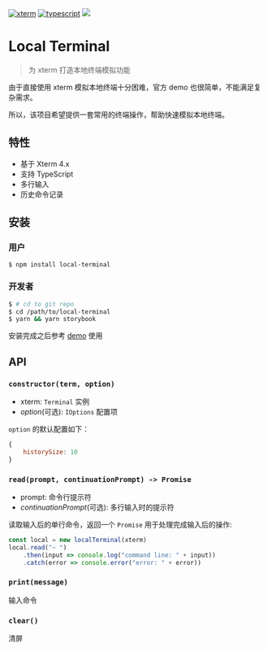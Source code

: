 [![xterm](https://img.shields.io/badge/local-xterm-blue.svg)](https://xtermjs.org/)
[![typescript](https://img.shields.io/badge/language-typescript-blue.svg)](https://www.tslang.cn/index.html)
![](https://img.shields.io/badge/license-MIT-000000.svg)

# Local Terminal

> 为 xterm 打造本地终端模拟功能

由于直接使用 xterm 模拟本地终端十分困难，官方 demo 也很简单，不能满足复杂需求。

所以，该项目希望提供一套常用的终端操作，帮助快速模拟本地终端。

## 特性

* 基于 Xterm 4.x
* 支持 TypeScript
* 多行输入
* 历史命令记录

## 安装

### 用户

``` shell
$ npm install local-terminal
```

### 开发者
``` sh
$ # cd to git repo
$ cd /path/to/local-terminal
$ yarn && yarn storybook
```

安装完成之后参考 [demo](https://github.com/KayneWang/local-terminal/blob/master/src/demos/react.stories.js) 使用

## API

### `constructor(term, option)`

* xterm: `Terminal` 实例
* _option_(可选): `IOptions` 配置项

`option` 的默认配置如下：

``` js
{
    historySize: 10
}
```

### `read(prompt, continuationPrompt) -> Promise`

* prompt: 命令行提示符
* _continuationPrompt_(可选): 多行输入时的提示符

读取输入后的单行命令，返回一个 `Promise` 用于处理完成输入后的操作:

``` js
const local = new localTerminal(xterm)
local.read("~ ")
    .then(input => console.log("command line: " + input))
    .catch(error => console.error("error: " + error))
```

### `print(message)`

输入命令

### `clear()`

清屏
